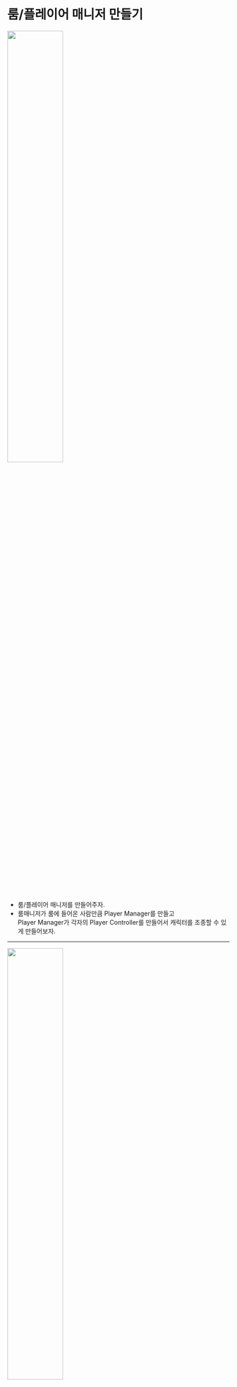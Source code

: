 룸/플레이어 매니저 만들기
=======================
<img src="https://github.com/isp829/3dunitymulty/blob/master/images/lecture4/lecture4-1/4-1-1.PNG" width="50%">   

* 룸/플레이어 매니저를 만들어주자.  
* 룸매니저가 룸에 들어온 사람만큼 Player Manager를 만들고  
Player Manager가 각자의 Player Controller를 만들어서 캐릭터를 조종할 수 있게 만들어보자. 

--------------------------------   
<img src="https://github.com/isp829/3dunitymulty/blob/master/images/lecture4/lecture4-1/4-1-2.PNG" width="50%">   
<img src="https://github.com/isp829/3dunitymulty/blob/master/images/lecture4/lecture4-1/4-1-3.PNG" width="50%">   

* Room Manager를 만들어주고 Room Manager스크립트를 만들어주자.  

--------------------------------   
<img src="https://github.com/isp829/3dunitymulty/blob/master/images/lecture4/lecture4-1/4-1-4.PNG" width="50%">   

* 방에 룸매니저가 없으면 하나 만들어주고 게임이 시작되면 Player Manager를 생성하도록 코드를 작성해주자.  

--------------------------------   
```
using System.Collections;
using System.Collections.Generic;
using UnityEngine;
using Photon.Pun;
using UnityEngine.SceneManagement;
using System.IO;//Path사용위에 사용

public class RoomManager : MonoBehaviourPunCallbacks//다른 포톤 반응 받아들이기
{
    public static RoomManager Instance;//Room Manager 스크립트를 메서드로 사용하기 위해 선언

    void Awake()
    {
        if (Instance)//다른 룸매니저 존재확인
        {
            Destroy(gameObject);//있으면 파괴
            return;
        }
        DontDestroyOnLoad(gameObject);//룸매니저 나혼자면 그대로 
        Instance = this;
    }

    public override void OnEnable()
    {
        base.OnEnable();
        SceneManager.sceneLoaded += OnSceneLoaded;
        // 활성화되면 씬 매니저의 OnSceneLoaded에 체인을 건다.
        // 씬이 바뀔때마다 작동됨
    }

    public override void OnDisable()
    {
        base.OnDisable();
        SceneManager.sceneLoaded -= OnSceneLoaded;
        // 비활성화되면 씬 매니저의 체인을 지운다.
    }

    void OnSceneLoaded(Scene scene, LoadSceneMode load)
    {
        if (scene.buildIndex == 1)//게임씬이면. 0은 현재 시작메뉴 씬이다. 
        {
            PhotonNetwork.Instantiate(Path.Combine("PhotonPrefabs", "PlayerManager"), Vector3.zero, Quaternion.identity); ;
            //포톤 프리펩에 있는 플레이어 매니저를 저 위치에 저 각도로 만들어주기
        }
    }
}

```

* Room Manager스크립트의 전문이다.  

---------------------------------
<img src="https://github.com/isp829/3dunitymulty/blob/master/images/lecture4/lecture4-1/4-1-5.png" width="50%">   

* 룸매니저에 스크립트를 넣어주고 PhotonView를 넣어주자.  
* 중복되는 ID가 없게 999넣어주자.  

--------------------------------   
<img src="https://github.com/isp829/3dunitymulty/blob/master/images/lecture4/lecture4-1/4-1-6.PNG" width="50%">   
<img src="https://github.com/isp829/3dunitymulty/blob/master/images/lecture4/lecture4-1/4-1-7.PNG" width="50%">   
<img src="https://github.com/isp829/3dunitymulty/blob/master/images/lecture4/lecture4-1/4-1-8.PNG" width="50%">   

* Player Manager를 만들어주고 Photon View를 넣어준다.  
* Resources->PhotonPrefabs 폴더를 만들어주고 그안에 Player Manager를 프리펩화 시켜준다.  
* 프리펩화 시켜줬으면 scene에서는 삭제해준다. 

--------------------------------   
<img src="https://github.com/isp829/3dunitymulty/blob/master/images/lecture4/lecture4-1/4-1-9.PNG" width="50%"><img src="https://github.com/isp829/3dunitymulty/blob/master/images/lecture4/lecture4-1/4-1-10.PNG" width="50%">   
<img src="https://github.com/isp829/3dunitymulty/blob/master/images/lecture4/lecture4-1/4-1-11.PNG" width="50%"><img src="https://github.com/isp829/3dunitymulty/blob/master/images/lecture4/lecture4-1/4-1-12.PNG" width="50%">   

* 빌드해보고 실행한후 게임을 시작하면 Player Manager가 두개가 된다.  
* Player Manager들을 확인하면 각각 주인이 정해져있는걸 볼 수 있다.  

--------------------------------   
<img src="https://github.com/isp829/3dunitymulty/blob/master/images/lecture4/lecture4-1/4-1-13.png" width="50%">   

* Photon에서 기본으로 제공되는 예제들에 PlayerManager의 이름을 가진 스크립트가 존재하므로 Demos들을 지워준다.  

--------------------------------   
<img src="https://github.com/isp829/3dunitymulty/blob/master/images/lecture4/lecture4-1/4-1-14.PNG" width="50%">   

* PlayerManager 스크립트를 만들어준다.    

--------------------------------   
<img src="https://github.com/isp829/3dunitymulty/blob/master/images/lecture4/lecture4-1/4-1-15.PNG" width="50%">   

* 간단하게 포톤뷰를 가지고 내 포톤뷰가 맞으면 로그를 보내도록 코드를 짜주자.  

--------------------------------   
```
using System.Collections;
using System.Collections.Generic;
using UnityEngine;
using Photon.Pun;
using System.IO;//path사용위해

public class PlayerManager : MonoBehaviour
{
    PhotonView PV;//포톤뷰 선언

    void Awake()
    {
        PV = GetComponent<PhotonView>();   
    }

    void Start()
    {
        if (PV.IsMine)//내 포톤 네트워크이면
        {
            CreateController();//플레이어 컨트롤러 붙여준다. 
        }
    }
    void CreateController()//플레이어 컨트롤러 만들기
    {
        Debug.Log("Instantiated Player Controller");
    }
}

```

* PlayerManager스크립트의 전문이다.  

-----------------------
<img src="https://github.com/isp829/3dunitymulty/blob/master/images/lecture4/lecture4-1/4-1-16.PNG" width="50%">   

* PlayerManager 프리펩에 PlayerManager스크립트를 넣어준다.  

--------------------------------   
<img src="https://github.com/isp829/3dunitymulty/blob/master/images/lecture4/lecture4-1/4-1-17.png" width="50%">   

* 실행해서 디버그를 보면 잘 싱행되는걸 알 수 있다.  

--------------------
<img src="https://github.com/isp829/3dunitymulty/blob/master/images/lecture4/lecture4-1/4-1-18.PNG" width="50%">  

* 3D Object capsule을 하나 만들고 이름붙여주자.  

------------------------------------------------------       
<img src="https://github.com/isp829/3dunitymulty/blob/master/images/lecture4/lecture4-1/4-1-19.png" width="50%">  
<img src="https://github.com/isp829/3dunitymulty/blob/master/images/lecture4/lecture4-1/4-1-20.PNG" width="50%">  

* PlayerController안에 camera도 추가해주고 위치를 조절해준다.  
* 포톤 뷰도 추가해준다.  

------------------------------------------------------       
[목차로](https://github.com/isp829/3dunitymulty/blob/master/README.md)  
[다음](https://github.com/isp829/3dunitymulty/blob/master/lecture/lecture4-2.md)  
-----------------------------

    
